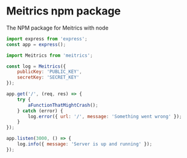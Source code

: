 # Meitrics npm package

The NPM package for Meitrics with node

```js
import express from 'express';
const app = express();

import Meitrics from 'meitrics';

const log = Meitrics({
	publicKey: 'PUBLIC_KEY',
	secretKey: 'SECRET_KEY'
});

app.get('/', (req, res) => {
	try {
		aFunctionThatMightCrash();
	} catch (error) {
		log.error({ url: '/', message: 'Something went wrong' });
	}
});

app.listen(3000, () => {
	log.info({ message: 'Server is up and running' });
});
```
